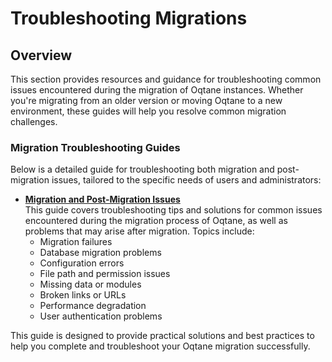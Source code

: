 # Troubleshooting Migrations

## Overview

This section provides resources and guidance for troubleshooting common issues encountered during the migration of Oqtane instances. Whether you're migrating from an older version or moving Oqtane to a new environment, these guides will help you resolve common migration challenges.

### Migration Troubleshooting Guides

Below is a detailed guide for troubleshooting both migration and post-migration issues, tailored to the specific needs of users and administrators:

- **[Migration and Post-Migration Issues](../troubleshooting/troubleshooting-migrations.md)**  
  This guide covers troubleshooting tips and solutions for common issues encountered during the migration process of Oqtane, as well as problems that may arise after migration. Topics include:
  - Migration failures
  - Database migration problems
  - Configuration errors
  - File path and permission issues
  - Missing data or modules
  - Broken links or URLs
  - Performance degradation
  - User authentication problems

This guide is designed to provide practical solutions and best practices to help you complete and troubleshoot your Oqtane migration successfully.
